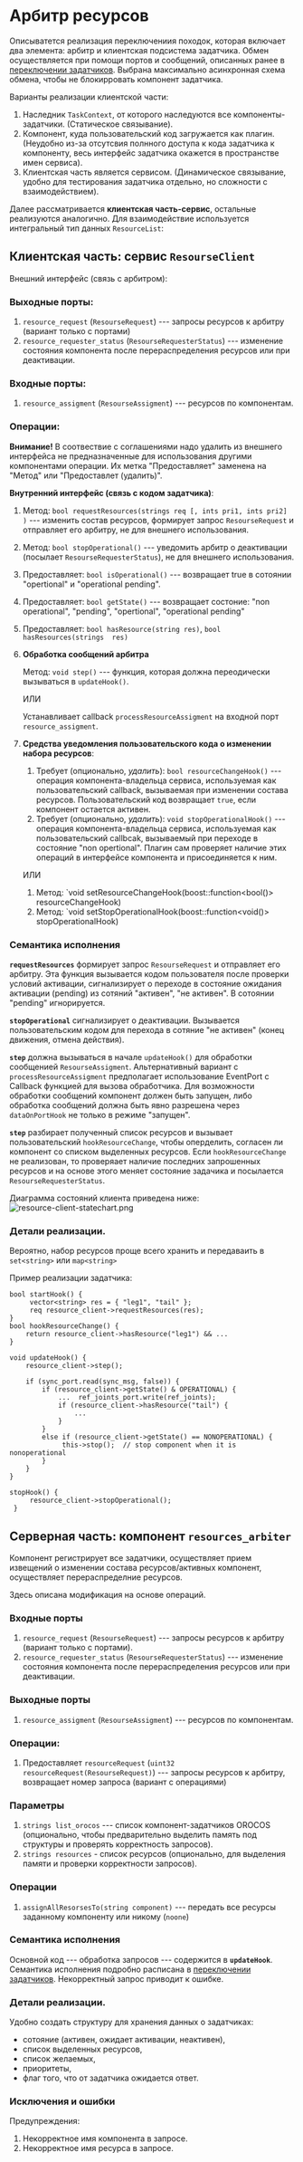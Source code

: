 Арбитр ресурсов
======================

Описыватется реализация переключениия походок, которая включает два элемента: арбитр и клиентская подсистема задатчика. 
Обмен осуществляется при помощи портов и сообщений, описанных ранее в [переключении задатчиков](gait-switching).
Выбрана максимально асинхронная схема обмена, чтобы не блокирровать компонент задатчика.

Варианты реализации клиентской части:
1. Наследник `TaskContext`, от которого наследуются все компоненты-задатчики. (Статическое связывание). 
2. Компонент, куда пользовательский код загружается как плагин. 
    (Неудобно из-за отсутсвия полнного доступа к кода задатчика к компоненту, весь интерфейс задатчика окажется в пространстве имен сервиса).
3. Клиентская часть является сервисом. (Динамическое связывание, удобно для тестирования задатчика отдельно, но сложности с взаимодействием).

Далее рассматривается **клиентская часть-сервис**, остальные реализуются аналогично.
Для взаимодействие используется интегральный тип данных `ResourceList`:


Клиентская  часть: сервис `ResourseСlient`
-------------------------------------------

Внешний интерфейс (связь с арбитром):

### Выходные порты:

1. `resource_request` (`ResourseRequest`) --- запросы ресурсов к арбитру (вариант только с портами)
1. `resource_requester_status` (`ResourseRequesterStatus`) --- изменение состояния компонента после перераспределения ресурсов или при деактивации.

### Входные порты:

1. `resource_assigment` (`ResourseAssigment`) --- ресурсов по компонентам.

### Операции:

**Внимание!** В соотвествие с соглашениями надо удалить из внешнего интерфейса не предназначенные для использования другими 
компонентами операции. Их метка "Предоставляет" заменена на "Метод" или "Предоставлет (удалить)".

**Внутренний интерфейс (связь с кодом задатчика)**:

1. Метод: `bool requestResources(strings req [, ints pri1, ints pri2] )` --- изменить состав ресурсов, формирует запрос `ResourseRequest` и отправляет его арбитру, не для внешнего использования.
1. Метод: `bool stopOperational()` --- уведомить арбитр о деактивации (посылает `ResourseRequesterStatus`), не для внешнего использования.
1. Предоставляет: `bool isOperational()` --- возвращает true в сотоянии "opertional" и "operational pending".
1. Предоставляет: `bool getState()` --- возвращает соcтоние: "non operational", "pending", "opertional", "operational pending"
1. Предоставляет: `bool hasResource(string res)`, `bool hasResources(strings  res)`

1. **Обработка сообщений арбитра**
     
     Метод: `void step()` --- функция, которая должна переодически вызываться в `updateHook()`.
    
    ИЛИ

     Устанавливает callback `processResourceAssigment` на входной порт `resource_assigment`.

1. **Средства уведомления пользовательского кода о изменении набора ресурсов**:

    1. Требует (опционально, *удалить*): `bool resourceChangeHook()` --- операция компонента-владельца сервиса, используемая как пользовательский callback, 
        вызываемая при изменении состава ресурсов.  Пользовательский код возвращает `true`, если компонент остается активен. 
    2. Требует (опционально, *удалить*): `void stopOperationalHook()` --- операция компонента-владельца сервиса, используемая как пользовательский callbcak, 
        вызываемый при переходе в состояние "non opertional".
    Плагин сам проверяет наличие этих операций в интерфейсе компонента  и присоединяется к ним.

     ИЛИ
    
    1. Метод: `void setResourceChangeHook(boost::function<bool()> resourceChangeHook)
    2. Метод: `void setStopOperationalHook(boost::function<void()> stopOperationalHook)

### Семантика исполнения

**`requestResources`** формирует запрос `ResourseRequest` и отправляет его арбитру.  Эта функция вызывается кодом пользователя  после проверки условий активации, сигнализирует о переходе в состояние ожидания активации (pending) из сотяний "активен", "не активен". В сотоянии "pending" игнорируется.

**`stopOperational`**  сигнализирует о деактивации. Вызывается пользовательским кодом для перехода в сотяние "не активен" (конец движения, отмена действия).

**`step`** должна вызываться в начале `updateHook()` для обработки сообщенией `ResourseAssigment`. 
Альтернативный вариант c `processResourceAssigment` предполагает использование EventPort с Callback функцией для вызова обработчика.  Для  возможности обработки сообщений компонент должен быть запущен, либо обработка сообщений должна быть явно разрешена через `dataOnPortHook` не только в режиме "запущен".

**`step`** разбирает полученный список ресурсов и вызывает пользовательский `hookResourceChange`,  чтобы оперделить, согласен ли компонент со списком  выделенных ресурсов. 
Если `hookResourceChange` не реализован, то проверяает наличие последних запрошенных ресурсов 
и на основе этого меняет состояние задачика и посылается `ResourseRequesterStatus`. 

Диаграмма состояний клиента приведена ниже:
![resource-client-statechart.png](resource-client-statechart.png)

### Детали реализации.

Вероятно, набор ресурсов проще всего хранить и передаваить в `set<string>` или `map<string>`

Пример реализации задатчика:

    bool startHook() {
         vector<string> res = { "leg1", "tail" };
         req resource_client->requestResources(res);
    }
    bool hookResourceChange() {
        return resource_client->hasResource("leg1") && ... 
    }

    void updateHook() {
        resource_client->step();

        if (sync_port.read(sync_msg, false)) {
            if (resource_client->getState() & OPERATIONAL) {
                ...  ref_joints_port.write(ref_joints);
                if (resource_client->hasResource("tail") {
                    ...
                }
            }
            else if (resource_client->getState() == NONOPERATIONAL) {
                 this->stop();  // stop component when it is nonoperational
            }
        }
    }

    stopHook() {
         resource_client->stopOperational();
     }

Серверная часть: компонент `resources_arbiter`
---------------------------------------------

Компонент регистрирует все задатчики, осуществляет прием извещений о изменении состава ресурсов/активных компонент, 
осуществляет перераспределние ресурсов.

Здесь описана модификация на основе операций.

### Входные порты

1. `resource_request` (`ResourseRequest`) --- запросы ресурсов к арбитру (вариант только с портами).
1. `resource_requester_status` (`ResourseRequesterStatus`) --- изменение состояния компонента после перераспределения ресурсов или при деактивации.

### Выходные порты

1. `resource_assigment` (`ResourseAssigment`) --- ресурсов по компонентам.

### Операции:

1. Предоставляет `resourceRequest` (`uint32 resourceRequest(ResourseRequest)`) --- запросы ресурсов к арбитру, возвращает номер запроса (вариант c операциями)

### Параметры

1. `strings list_orocos` --- список компонент-задатчиков OROCOS (опционально, чтобы предварительно выделить память под структуры и проверять корректность запросов).
1. `strings resources` - список ресурсов (опционально, для выделения памяти и проверки корректности запросов). 

### Операции

1. `assignAllResorsesTo(string component)` --- передать все ресурсы заданному компоненту или никому (`noone`)

### Семантика исполнения

Основной код --- обработка запросов --- содержится в **`updateHook`**. Семантика исполнения подробно расписана в [переключении задатчиков](gait-switching). Некорректный запрос приводит к ошибке.

### Детали реализации.

Удобно создать структуру для хранения данных о задатчиках: 
* сотояние (активен, ожидает активации, неактивен), 
* список выделенных ресурсов, 
* список желаемых, 
* приоритеты, 
* флаг того, что от задатчика ожидается ответ.

### Исключения и ошибки

Предупреждения:
1. Некорректное имя компонента в запросе.
1. Некорректное имя ресурса в запросе.

